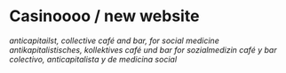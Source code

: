 # Casinoooo / new website

_anticapitailst, collective café and bar, for social medicine_
_antikapitalistisches, kollektives café und bar for sozialmedizin_
_café y bar colectivo, anticapitalista y de medicina social_
